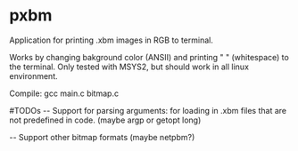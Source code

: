 # pxbm
Application for printing .xbm images in RGB to terminal.

Works by changing bakground color (ANSII) and printing " " (whitespace) to the terminal.
Only tested with MSYS2, but should work in all linux environment.

Compile: gcc main.c bitmap.c

#TODOs
-- Support for parsing arguments: for loading in .xbm files that are not predefined in code. (maybe argp or getopt long)

-- Support other bitmap formats (maybe netpbm?)

